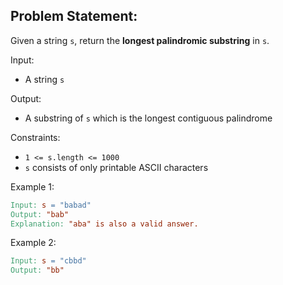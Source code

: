 ## Problem Statement:

Given a string `s`, return the **longest palindromic substring** in `s`.

Input:

- A string `s`

Output:

- A substring of `s` which is the longest contiguous palindrome

Constraints:

- `1 <= s.length <= 1000`
- `s` consists of only printable ASCII characters

Example 1:

```makefile
Input: s = "babad"
Output: "bab"
Explanation: "aba" is also a valid answer.
```

Example 2:

```makefile
Input: s = "cbbd"
Output: "bb"
```
